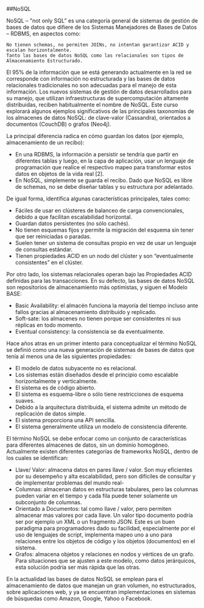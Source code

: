 ##NoSQL

NoSQL – "not only SQL” es una categoría general de sistemas de gestión de bases de datos que difiere de los Sistemas Manejadores 
de Bases de Datos – RDBMS, en aspectos como:

    No tienen schemas, no permiten JOINs, no intentan garantizar ACID y escalan horizontalmente.
    Tanto las bases de datos NoSQL como las relacionales son tipos de Almacenamiento Estructurado. 
    
    
El 95% de la información que se está generando actualmente en la red se corresponde con información no estructurada y las bases de datos relacionales tradicionales no son adecuadas para el manejo de esta información. Los nuevos sistemas de gestión de datos desarrollados para su manejo, que utilizan infraestructuras de supercomputación altamente distribuidas, reciben habitualmente el nombre de NoSQL. Este curso explorará algunos ejemplos significativos de las principales taxonomías de los almacenes de datos NoSQL: de clave-valor (Cassandra), orientados a documentos (CouchDB) o grafos (Neo4j). 


    
La principal diferencia radica en cómo guardan los datos (por ejemplo, almacenamiento de un recibo):

- En una RDBMS, la información a persistir se tendría que partir en diferentes tablas y luego, en la capa de aplicación, usar un lenguaje de programación que realice el respectivo mapeo para transformar estos datos en objetos de la vida real [2].
- En NoSQL, simplemente se guarda el recibo. Dado que NoSQL es libre de schemas, no se debe diseñar tablas y su estructura por adelantado. 

De igual forma, identifica algunas características principales, tales como:

- Fáciles de usar en clústeres de balanceo de carga convencionales, debido a que facilitan escalabilidad horizontal.
- Guardan datos persistentes (no sólo cachés).
- No tienen esquemas fijos y permite la migración del esquema sin tener que ser reiniciadas o paradas.
- Suelen tener un sistema de consultas propio en vez de usar un lenguaje de consultas estándar.
- Tienen propiedades ACID en un nodo del clúster y son “eventualmente consistentes” en el clúster. 

Por otro lado, los sistemas relacionales operan bajo las Propiedades ACID definidas para las transacciones. En su defecto, las bases de datos NoSQL son repositorios de almacenamiento más optimistas, y siguen el Modelo BASE:

* Basic Availability: el almacén funciona la mayoría del tiempo incluso ante fallos gracias al almacenamiento distribuido y replicado.
* Soft-sate: los almacenes no tienen porque ser consistentes ni sus réplicas en todo momento.
* Eventual consistency: la consistencia se da eventualmente. 

Hace años atras en un primer intento para conceptualizar el término NoSQL se definió como una nueva generación de sistemas de bases de datos que tenía al menos una de las siguientes propiedades:

- El modelo de datos subyacente no es relacional.
- Los sistemas están diseñados desde el principio como escalable horizontalmente y verticalmente.
- El sistema es de código abierto.
- El sistema es esquema-libre o sólo tiene restricciones de esquema suaves.
- Debido a la arquitectura distribuida, el sistema admite un método de replicación de datos simple.
- El sistema proporciona una API sencilla.
- El sistema generalmente utiliza un modelo de consistencia diferente. 

El término NoSQL se debe enfocar como un conjunto de características para diferentes almacenes de datos, sin un dominio homogéneo. Actualmente existen diferentes categorías de frameworks NoSQL, dentro de los cuales se identifican:

- Llave/ Valor: almacena datos en pares llave / valor. Son muy eficientes por su desempeño y alta escalabilidad, pero son difíciles de consultar y de implementar problemas del mundo real-
- Columnas: almacenan datos en estructuras tabulares, pero las columnas pueden variar en el tiempo y cada fila puede tener solamente un subconjunto de columnas. 
- Orientado a Documentos: tal como llave / valor, pero permiten almacenar mas valores por cada llave. Un valor tipo documento podría ser por ejemplo un XML o un fragmento JSON. Este es un buen paradigma para programadores dado su facilidad, especialmente por el uso de lenguajes de script, implementa mapeo uno a uno para relaciones entre los objetos de código y los objetos (documentos) en el sistema. 
- Grafos: almacena objetos y relaciones en nodos y vértices de un grafo. Para situaciones que se ajusten a este modelo, como datos jerárquicos, esta solución podría ser más rápida que las otras.

En la actualidad las bases de datos NoSQL se emplean para el almacenamiento de datos que manejan un gran volumen, no estructurados, sobre aplicaciones web, y ya se encuentran implementaciones en sistemas de búsquedas como Amazon, Google, Yahoo o Facebook.

